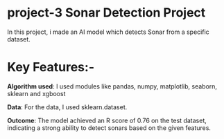 # project-3  Sonar Detection Project
In this project, i made an AI model which detects Sonar from a specific dataset.
# **Key Features:-**
**Algorithm used**: I used modules like pandas, numpy, matplotlib, seaborn, sklearn and xgboost

**Data**: For the data, I used sklearn.dataset.

**Outcome**: The model achieved an R score of 0.76 on the test dataset, indicating a strong ability to detect sonars based on the given features.
